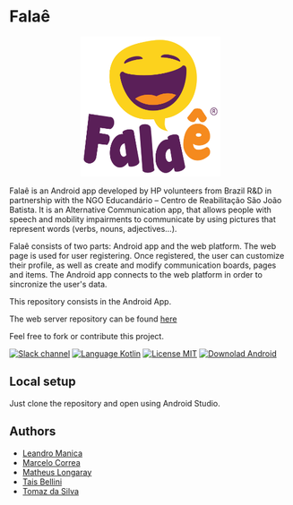 # Falaê
<p align="center">
  <img src="https://github.com/marcelorcorrea/falae-android/blob/master/app/src/main/res/drawable-xxxhdpi/logofalae_copyrighted.png?raw=true" width="250" height="250">
</p>


Falaê is an Android app developed by HP volunteers from Brazil R&D in
partnership with the NGO Educandário – Centro de Reabilitação São João
Batista. It is an Alternative Communication app, that allows people with
speech and mobility impairments to communicate by using pictures that
represent words (verbs, nouns, adjectives…).

Falaê consists of two parts: Android app and the web platform. The web page is used for user registering. Once registered, the user can customize their profile, as well as create and modify communication boards, pages and items. The Android app connects to the web platform in order to sincronize the user's data.

This repository consists in the Android App.

The web server repository can be found [here](https://github.com/marcelorcorrea/falae)

Feel free to fork or contribute this project.

[![Slack channel](https://img.shields.io/badge/Chat-Slack-blue.svg)](https://falaeapp.slack.com)
[![Language Kotlin](https://img.shields.io/badge/Language-Kotlin-blue.svg)](https://kotlinlang.org/)
[![License MIT](https://img.shields.io/badge/Licence-Mit-blue.svg)](LICENSE)
[![Downolad Android](https://img.shields.io/badge/Download-Android-blue.svg)](https://play.google.com/store/apps/details?id=org.falaeapp.falae)


## Local setup

Just clone the repository and open using Android Studio.

## Authors

* [Leandro Manica](https://github.com/leandrohmanica)
* [Marcelo Correa](https://github.com/marcelorcorrea)
* [Matheus Longaray](https://github.com/longaraymatheus)
* [Tais Bellini](https://github.com/taisbellini)
* [Tomaz da Silva](https://github.com/trdasilva)

